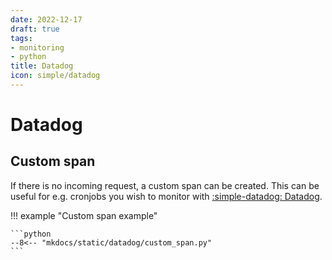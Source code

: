 ```yaml
---
date: 2022-12-17
draft: true
tags:
- monitoring
- python
title: Datadog
icon: simple/datadog
---
```


# Datadog

## Custom span

If there is no incoming request, a custom span can be created. This can be useful for e.g. cronjobs you wish to monitor with [:simple-datadog: Datadog](https://datadog.com).

!!! example "Custom span example"

    

    ```python
    --8<-- "mkdocs/static/datadog/custom_span.py"
    ```
